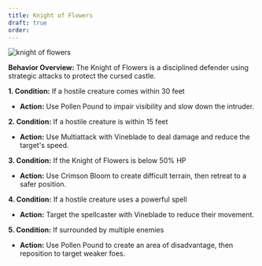 ```yaml
---
title: Knight of Flowers
draft: true
order:
---
```


![knight of flowers](https://i0.wp.com/crossheadstudios.com/wp-content/uploads/2022/06/knight-of-flowers.jpg?resize=833%2C527&ssl=1 "knight of flowers")

**Behavior Overview:** The Knight of Flowers is a disciplined defender using strategic attacks to protect the cursed castle.

**1. Condition:** If a hostile creature comes within 30 feet
- **Action:** Use Pollen Pound to impair visibility and slow down the intruder.

**2. Condition:** If a hostile creature is within 15 feet
- **Action:** Use Multiattack with Vineblade to deal damage and reduce the target's speed.

**3. Condition:** If the Knight of Flowers is below 50% HP
- **Action:** Use Crimson Bloom to create difficult terrain, then retreat to a safer position.

**4. Condition:** If a hostile creature uses a powerful spell
- **Action:** Target the spellcaster with Vineblade to reduce their movement.

**5. Condition:** If surrounded by multiple enemies
- **Action:** Use Pollen Pound to create an area of disadvantage, then reposition to target weaker foes.

